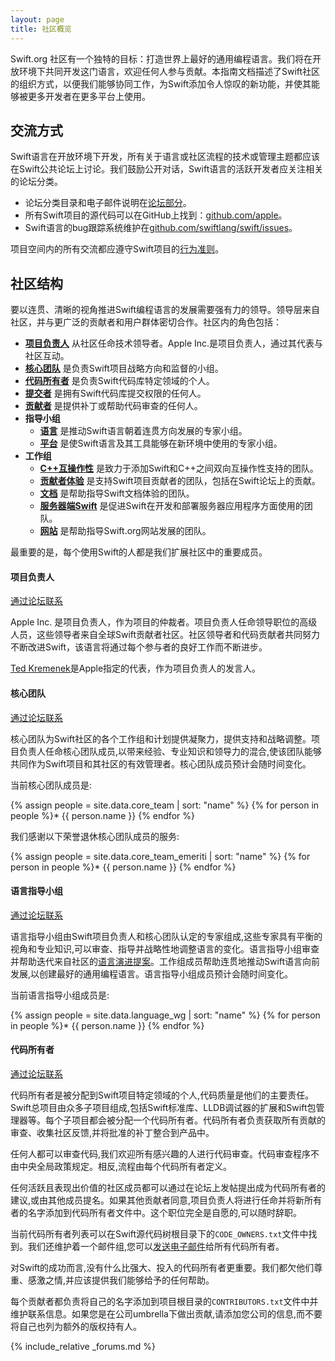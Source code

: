 ```yaml
---
layout: page
title: 社区概览
---
```


Swift.org 社区有一个独特的目标：打造世界上最好的通用编程语言。我们将在开放环境下共同开发这门语言，欢迎任何人参与贡献。本指南文档描述了Swift社区的组织方式，以便我们能够协同工作，为Swift添加令人惊叹的新功能，并使其能够被更多开发者在更多平台上使用。

## 交流方式

Swift语言在开放环境下开发，所有关于语言或社区流程的技术或管理主题都应该在Swift公共论坛上讨论。我们鼓励公开对话，Swift语言的活跃开发者应关注相关的论坛分类。

* 论坛分类目录和电子邮件说明在[论坛部分](#forums)。
* 所有Swift项目的源代码可以在GitHub上找到：[github.com/apple][github]。
* Swift语言的bug跟踪系统维护在[github.com/swiftlang/swift/issues][bugtracker]。

项目空间内的所有交流都应遵守Swift项目的[行为准则](/code-of-conduct)。

## 社区结构

要以连贯、清晰的视角推进Swift编程语言的发展需要强有力的领导。领导层来自社区，并与更广泛的贡献者和用户群体密切合作。社区内的角色包括：

* __[项目负责人](#project-lead)__ 从社区任命技术领导者。Apple Inc.是项目负责人，通过其代表与社区互动。
* __[核心团队](#core-team)__ 是负责Swift项目战略方向和监督的小组。
* __[代码所有者](#code-owners)__ 是负责Swift代码库特定领域的个人。
* __[提交者](/contributing/#commit-access)__ 是拥有Swift代码库提交权限的任何人。
* __[贡献者](/contributing/#contributing-code)__ 是提供补丁或帮助代码审查的任何人。
* __指导小组__
   * __[语言](#language-steering-group)__ 是推动Swift语言朝着连贯方向发展的专家小组。
   * __[平台](/platform-steering-group)__ 是使Swift语言及其工具能够在新环境中使用的专家小组。
* __工作组__
   * __[C++互操作性](/cxx-interop-workgroup)__ 是致力于添加Swift和C++之间双向互操作性支持的团队。
   * __[贡献者体验](/contributor-experience-workgroup)__ 是支持Swift项目贡献者的团队，包括在Swift论坛上的贡献。
   * __[文档](/documentation-workgroup)__ 是帮助指导Swift文档体验的团队。
   * __[服务器端Swift](/sswg)__ 是促进Swift在开发和部署服务器应用程序方面使用的团队。
   * __[网站](/website-workgroup/)__ 是帮助指导Swift.org网站发展的团队。

最重要的是，每个使用Swift的人都是我们扩展社区中的重要成员。

#### 项目负责人

[通过论坛联系](https://forums.swift.org/new-message?username=tkremenek)

Apple Inc. 是项目负责人，作为项目的仲裁者。项目负责人任命领导职位的高级人员，这些领导者来自全球Swift贡献者社区。社区领导者和代码贡献者共同努力不断改进Swift，该语言将通过每个参与者的良好工作而不断进步。

[Ted Kremenek](mailto:kremenek@apple.com)是Apple指定的代表，作为项目负责人的发言人。

#### 核心团队

[通过论坛联系](https://forums.swift.org/new-message?groupname=core-team)

核心团队为Swift社区的各个工作组和计划提供凝聚力，提供支持和战略调整。项目负责人任命核心团队成员,以带来经验、专业知识和领导力的混合,使该团队能够共同作为Swift项目和其社区的有效管理者。核心团队成员预计会随时间变化。

当前核心团队成员是:

{% assign people = site.data.core_team | sort: "name" %}
{% for person in people %}* {{ person.name }}
{% endfor %}

我们感谢以下荣誉退休核心团队成员的服务:

{% assign people = site.data.core_team_emeriti | sort: "name" %}
{% for person in people %}* {{ person.name }}
{% endfor %}

#### 语言指导小组

[通过论坛联系](https://forums.swift.org/new-message?groupname=language-workgroup)

语言指导小组由Swift项目负责人和核心团队认定的专家组成,这些专家具有平衡的视角和专业知识,可以审查、指导并战略性地调整语言的变化。语言指导小组审查并帮助迭代来自社区的[语言演进提案](/contributing/#evolution-process)。工作组成员帮助连贯地推动Swift语言向前发展,以创建最好的通用编程语言。语言指导小组成员预计会随时间变化。

当前语言指导小组成员是:

{% assign people = site.data.language_wg | sort: "name" %}
{% for person in people %}* {{ person.name }}
{% endfor %}

#### 代码所有者

[通过论坛联系](https://forums.swift.org/new-message?groupname=code-owners)

代码所有者是被分配到Swift项目特定领域的个人,代码质量是他们的主要责任。Swift总项目由众多子项目组成,包括Swift标准库、LLDB调试器的扩展和Swift包管理器等。每个子项目都会被分配一个代码所有者。代码所有者负责获取所有贡献的审查、收集社区反馈,并将批准的补丁整合到产品中。

任何人都可以审查代码,我们欢迎所有感兴趣的人进行代码审查。代码审查程序不由中央全局政策规定。相反,流程由每个代码所有者定义。

任何活跃且表现出价值的社区成员都可以通过在论坛上发帖提出成为代码所有者的建议,或由其他成员提名。如果其他贡献者同意,项目负责人将进行任命并将新所有者的名字添加到代码所有者文件中。这个职位完全是自愿的,可以随时辞职。

当前代码所有者列表可以在Swift源代码树根目录下的`CODE_OWNERS.txt`文件中找到。我们还维护着一个邮件组,您可以[发送电子邮件][email-owners]给所有代码所有者。

对Swift的成功而言,没有什么比强大、投入的代码所有者更重要。我们都欠他们尊重、感激之情,并应该提供我们能够给予的任何帮助。

每个贡献者都负责将自己的名字添加到项目根目录的`CONTRIBUTORS.txt`文件中并维护联系信息。如果您是在公司umbrella下做出贡献,请添加您公司的信息,而不要将自己也列为额外的版权持有人。

{% include_relative _forums.md %}

[homepage]: ./index.html "Swift.org主页"
[community]: ./community.html  "Swift.org社区概览"
[contributing_code]: /contributing/#contributing-code  "贡献代码"
[test_guide]: ./test_guide.html "编写优质Swift测试的详细指南"
[blog]: ./blog_home.html  "Swift.org工程博客"
[faq]: ./faq.html  "Swift.org常见问题解答"
[downloads]: ./downloads.html  "下载Swift工具的最新构建版本"
[forums]:  ./forums.html
[contributors]: ./CONTRIBUTORS.txt "查看所有Swift项目作者"
[owners]: ./CODE_OWNERS.txt "查看所有Swift项目代码所有者"
[license]: ./LICENSE.txt "查看Swift许可证"

[email-conduct]: mailto:conduct@swift.org  "向行为准则工作组发送电子邮件"
[email-owners]: mailto:code-owners@forums.swift.org  "向代码所有者发送电子邮件"
[email-users]: mailto:swift-users@swift.org  "向其他Swift用户发送电子邮件"
[email-devs]: mailto:swift-dev@swift.org  "向开发者讨论列表发送电子邮件"
[email-lead]: mailto:project-lead@swift.org "负责Swift.org的Apple领导者"

[github]: https://github.com/apple  "Apple在GitHub上的主页"
[repo]: git+ssh://github.com/apple "GitHub上托管的仓库链接"
[bugtracker]:  http://github.com/swiftlang/swift/issues

[swift-apple]: https://developer.apple.com/swift  "Apple开发者Swift主页"

